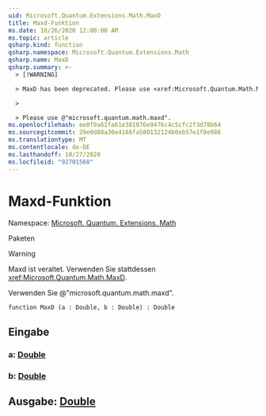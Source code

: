 ```yaml
---
uid: Microsoft.Quantum.Extensions.Math.MaxD
title: Maxd-Funktion
ms.date: 10/26/2020 12:00:00 AM
ms.topic: article
qsharp.kind: function
qsharp.namespace: Microsoft.Quantum.Extensions.Math
qsharp.name: MaxD
qsharp.summary: >-
  > [!WARNING]

  > MaxD has been deprecated. Please use <xref:Microsoft.Quantum.Math.MaxD> instead.

  >

  > Please use @"microsoft.quantum.math.maxd".
ms.openlocfilehash: ee0f9a61fa61e381076e9476c4c5cfc2f3d78b64
ms.sourcegitcommit: 29e0d88a30e4166fa580132124b0eb57e1f0e986
ms.translationtype: MT
ms.contentlocale: de-DE
ms.lasthandoff: 10/27/2020
ms.locfileid: "92701568"
---
```

# <a name="maxd-function"></a>Maxd-Funktion

Namespace: [Microsoft. Quantum. Extensions. Math](xref:Microsoft.Quantum.Extensions.Math)

Paketen [](https://nuget.org/packages/)


> [!WARNING]
> Maxd ist veraltet. Verwenden Sie stattdessen <xref:Microsoft.Quantum.Math.MaxD>.
>
> Verwenden Sie @"microsoft.quantum.math.maxd".



```qsharp
function MaxD (a : Double, b : Double) : Double
```


## <a name="input"></a>Eingabe

### <a name="a--double"></a>a: [Double](xref:microsoft.quantum.lang-ref.double)




### <a name="b--double"></a>b: [Double](xref:microsoft.quantum.lang-ref.double)





## <a name="output--double"></a>Ausgabe: [Double](xref:microsoft.quantum.lang-ref.double)

